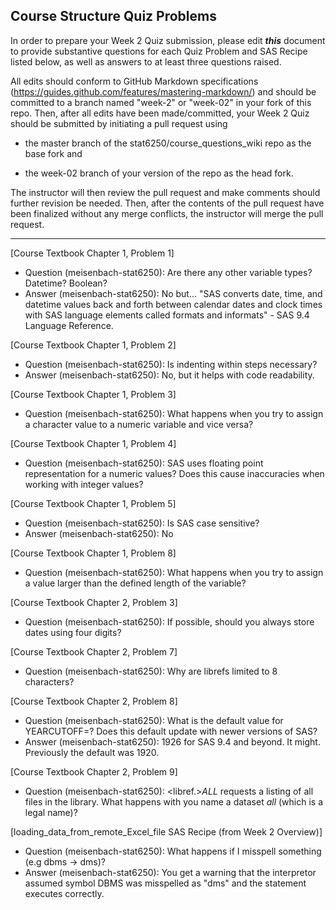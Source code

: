 ## Course Structure Quiz Problems

In order to prepare your Week 2 Quiz submission, please edit ***this*** document to provide substantive questions for each Quiz Problem and SAS Recipe listed below, as well as answers to at least three questions raised.

All edits should conform to GitHub Markdown specifications (https://guides.github.com/features/mastering-markdown/) and should be committed to a branch named "week-2" or "week-02" in your fork of this repo. Then, after all edits have been made/committed, your Week 2 Quiz should be submitted by initiating a pull request using

- the master branch of the stat6250/course_questions_wiki repo as the base fork and

- the week-02 branch of your version of the repo as the head fork.

The instructor will then review the pull request and make comments should further revision be needed. Then, after the contents of the pull request have been finalized without any merge conflicts, the instructor will merge the pull request.

********************************************************************************


[Course Textbook Chapter 1, Problem 1]
- Question (meisenbach-stat6250): Are there any other variable types? Datetime? Boolean?
- Answer (meisenbach-stat6250): No but... "SAS converts date, time, and datetime values back and forth between calendar dates and clock times with SAS language elements called formats and informats" - SAS 9.4 Language Reference.

[Course Textbook Chapter 1, Problem 2]
- Question (meisenbach-stat6250): Is indenting within steps necessary?
- Answer (meisenbach-stat6250): No, but it helps with code readability.

[Course Textbook Chapter 1, Problem 3]
- Question (meisenbach-stat6250): What happens when you try to assign a character value to a numeric variable and vice versa?

[Course Textbook Chapter 1, Problem 4]
- Question (meisenbach-stat6250): SAS uses floating point representation for a numeric values? Does this cause inaccuracies when working with integer values?

[Course Textbook Chapter 1, Problem 5]
- Question (meisenbach-stat6250): Is SAS case sensitive? 
- Answer (meisenbach-stat6250): No

[Course Textbook Chapter 1, Problem 8]
- Question (meisenbach-stat6250): What happens when you try to assign a value larger than the defined length of the variable?

[Course Textbook Chapter 2, Problem 3]
- Question (meisenbach-stat6250): If possible, should you always store dates using four digits?

[Course Textbook Chapter 2, Problem 7]
- Question (meisenbach-stat6250): Why are librefs limited to 8 characters?

[Course Textbook Chapter 2, Problem 8]
- Question (meisenbach-stat6250): What is the default value for YEARCUTOFF=? Does this default update with newer versions of SAS?
- Answer (meisenbach-stat6250): 1926 for SAS 9.4 and beyond. It might. Previously the default was 1920.

[Course Textbook Chapter 2, Problem 9]
- Question (meisenbach-stat6250): <libref.>_ALL_ requests a listing of all files in the library. What happens with you name a dataset _all_ (which is a legal name)?

[loading_data_from_remote_Excel_file SAS Recipe (from Week 2 Overview)]
- Question (meisenbach-stat6250): What happens if I misspell something (e.g dbms → dms)?
- Answer (meisenbach-stat6250): You get a warning that the interpretor assumed symbol DBMS was misspelled as "dms" and the statement executes correctly.
